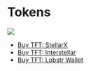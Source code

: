# Tokens

![](img/tokens_tf_header.png)

- [Buy TFT: StellarX](tft_stellarx)
- [Buy TFT: Interstellar](tft_interstellar)
- [Buy TFT: Lobstr Wallet](tft_lobstr)

